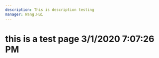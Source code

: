 ```yaml
---
description: This is description testing
manager: Wang.Hui
---
```

# this is a test page 3/1/2020 7:07:26 PM